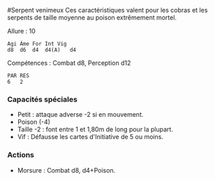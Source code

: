 
#Serpent venimeux
Ces caractéristiques valent pour les cobras et les serpents de taille moyenne au poison extrêmement mortel.

Allure : 10

	Agi	Âme	For	Int	Vig
	d8	d6	d4	d4(A)	d4

Compétences : Combat d8, Perception d12

	PAR	RES
	6	2

### Capacités spéciales
- Petit : attaque adverse -2 si en mouvement.
- Poison (-4)
- Taille -2 : font entre 1 et 1,80m de long pour la plupart.
- Vif : Défausse les cartes d'Initiative de 5 ou moins.

### Actions
- Morsure : Combat d8, d4+Poison.

